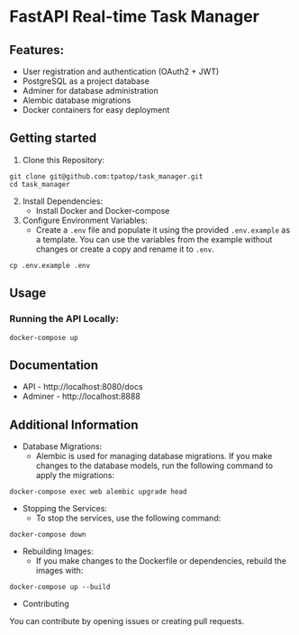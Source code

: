 # FastAPI Real-time Task Manager

## Features:
* User registration and authentication (OAuth2 + JWT)
* PostgreSQL as a project database
* Adminer for database administration
* Alembic database migrations
* Docker containers for easy deployment

## Getting started
1. Clone this Repository:
```
git clone git@github.com:tpatop/task_manager.git
cd task_manager
```
2. Install Dependencies:
   * Install Docker and Docker-compose
3. Configure Environment Variables:
   * Create a `.env` file and populate it using the provided `.env.example` as a template. You can use the variables from the example without changes or create a copy and rename it to `.env`.
```
cp .env.example .env
```

## Usage
### Running the API Locally:
```
docker-compose up
```

## Documentation
* API - http://localhost:8080/docs
* Adminer - http://localhost:8888

## Additional Information

* Database Migrations:
    * Alembic is used for managing database migrations. If you make changes to the database models, run the following command to apply the migrations:
```
docker-compose exec web alembic upgrade head
```

* Stopping the Services:
    * To stop the services, use the following command:

```
docker-compose down
```

* Rebuilding Images:
    * If you make changes to the Dockerfile or dependencies, rebuild the images with:
```
docker-compose up --build
```

* Contributing

You can contribute by opening issues or creating pull requests.
